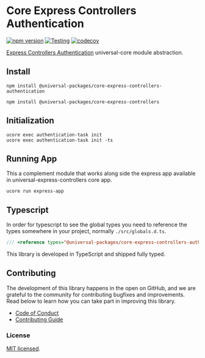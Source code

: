 # Core Express Controllers Authentication

[![npm version](https://badge.fury.io/js/@universal-packages%2Fcore-express-controllers-authentication.svg)](https://www.npmjs.com/package/@universal-packages/core-express-controllers-authentication)
[![Testing](https://github.com/universal-packages/universal-core-express-controllers-authentication/actions/workflows/testing.yml/badge.svg)](https://github.com/universal-packages/universal-core-express-controllers-authentication/actions/workflows/testing.yml)
[![codecov](https://codecov.io/gh/universal-packages/universal-core-express-controllers-authentication/branch/main/graph/badge.svg?token=CXPJSN8IGL)](https://codecov.io/gh/universal-packages/universal-core-express-controllers-authentication)

[Express Controllers Authentication](https://github.com/universal-packages/universal-express-controllers-authentication) universal-core module abstraction.

## Install

```shell
npm install @universal-packages/core-express-controllers-authentication

npm install @universal-packages/core-express-controllers
```

## Initialization

```shell
ucore exec authentication-task init
ucore exec authentication-task init -ts
```

## Running App

This a complement module that works along side the express app available in universal-express-controllers core app.

```
ucore run express-app
```

## Typescript

In order for typescript to see the global types you need to reference the types somewhere in your project, normally `./src/globals.d.ts`.

```ts
/// <reference types="@universal-packages/core-express-controllers-authentication" />
```

This library is developed in TypeScript and shipped fully typed.

## Contributing

The development of this library happens in the open on GitHub, and we are grateful to the community for contributing bugfixes and improvements. Read below to learn how you can take part in improving this library.

- [Code of Conduct](./CODE_OF_CONDUCT.md)
- [Contributing Guide](./CONTRIBUTING.md)

### License

[MIT licensed](./LICENSE).
